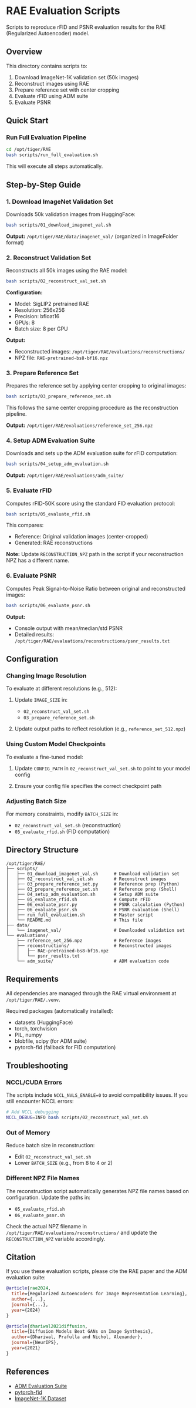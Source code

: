 # RAE Evaluation Scripts

Scripts to reproduce rFID and PSNR evaluation results for the RAE (Regularized Autoencoder) model.

## Overview

This directory contains scripts to:
1. Download ImageNet-1K validation set (50k images)
2. Reconstruct images using RAE
3. Prepare reference set with center cropping
4. Evaluate rFID using ADM suite
5. Evaluate PSNR

## Quick Start

### Run Full Evaluation Pipeline

```bash
cd /opt/tiger/RAE
bash scripts/run_full_evaluation.sh
```

This will execute all steps automatically.

## Step-by-Step Guide

### 1. Download ImageNet Validation Set

Downloads 50k validation images from HuggingFace:

```bash
bash scripts/01_download_imagenet_val.sh
```

**Output:** `/opt/tiger/RAE/data/imagenet_val/` (organized in ImageFolder format)

### 2. Reconstruct Validation Set

Reconstructs all 50k images using the RAE model:

```bash
bash scripts/02_reconstruct_val_set.sh
```

**Configuration:**
- Model: SigLIP2 pretrained RAE
- Resolution: 256x256
- Precision: bfloat16
- GPUs: 8
- Batch size: 8 per GPU

**Output:**
- Reconstructed images: `/opt/tiger/RAE/evaluations/reconstructions/`
- NPZ file: `RAE-pretrained-bs8-bf16.npz`

### 3. Prepare Reference Set

Prepares the reference set by applying center cropping to original images:

```bash
bash scripts/03_prepare_reference_set.sh
```

This follows the same center cropping procedure as the reconstruction pipeline.

**Output:** `/opt/tiger/RAE/evaluations/reference_set_256.npz`

### 4. Setup ADM Evaluation Suite

Downloads and sets up the ADM evaluation suite for rFID computation:

```bash
bash scripts/04_setup_adm_evaluation.sh
```

**Output:** `/opt/tiger/RAE/evaluations/adm_suite/`

### 5. Evaluate rFID

Computes rFID-50K score using the standard FID evaluation protocol:

```bash
bash scripts/05_evaluate_rfid.sh
```

This compares:
- Reference: Original validation images (center-cropped)
- Generated: RAE reconstructions

**Note:** Update `RECONSTRUCTION_NPZ` path in the script if your reconstruction NPZ has a different name.

### 6. Evaluate PSNR

Computes Peak Signal-to-Noise Ratio between original and reconstructed images:

```bash
bash scripts/06_evaluate_psnr.sh
```

**Output:**
- Console output with mean/median/std PSNR
- Detailed results: `/opt/tiger/RAE/evaluations/reconstructions/psnr_results.txt`

## Configuration

### Changing Image Resolution

To evaluate at different resolutions (e.g., 512):

1. Update `IMAGE_SIZE` in:
   - `02_reconstruct_val_set.sh`
   - `03_prepare_reference_set.sh`

2. Update output paths to reflect resolution (e.g., `reference_set_512.npz`)

### Using Custom Model Checkpoints

To evaluate a fine-tuned model:

1. Update `CONFIG_PATH` in `02_reconstruct_val_set.sh` to point to your model config

2. Ensure your config file specifies the correct checkpoint path

### Adjusting Batch Size

For memory constraints, modify `BATCH_SIZE` in:
- `02_reconstruct_val_set.sh` (reconstruction)
- `05_evaluate_rfid.sh` (FID computation)

## Directory Structure

```
/opt/tiger/RAE/
├── scripts/
│   ├── 01_download_imagenet_val.sh      # Download validation set
│   ├── 02_reconstruct_val_set.sh        # Reconstruct images
│   ├── 03_prepare_reference_set.py      # Reference prep (Python)
│   ├── 03_prepare_reference_set.sh      # Reference prep (Shell)
│   ├── 04_setup_adm_evaluation.sh       # Setup ADM suite
│   ├── 05_evaluate_rfid.sh              # Compute rFID
│   ├── 06_evaluate_psnr.py              # PSNR calculation (Python)
│   ├── 06_evaluate_psnr.sh              # PSNR evaluation (Shell)
│   ├── run_full_evaluation.sh           # Master script
│   └── README.md                        # This file
├── data/
│   └── imagenet_val/                    # Downloaded validation set
└── evaluations/
    ├── reference_set_256.npz            # Reference images
    ├── reconstructions/                 # Reconstructed images
    │   ├── RAE-pretrained-bs8-bf16.npz
    │   └── psnr_results.txt
    └── adm_suite/                       # ADM evaluation code
```

## Requirements

All dependencies are managed through the RAE virtual environment at `/opt/tiger/RAE/.venv`.

Required packages (automatically installed):
- datasets (HuggingFace)
- torch, torchvision
- PIL, numpy
- blobfile, scipy (for ADM suite)
- pytorch-fid (fallback for FID computation)

## Troubleshooting

### NCCL/CUDA Errors

The scripts include `NCCL_NVLS_ENABLE=0` to avoid compatibility issues. If you still encounter NCCL errors:

```bash
# Add NCCL debugging
NCCL_DEBUG=INFO bash scripts/02_reconstruct_val_set.sh
```

### Out of Memory

Reduce batch size in reconstruction:
- Edit `02_reconstruct_val_set.sh`
- Lower `BATCH_SIZE` (e.g., from 8 to 4 or 2)

### Different NPZ File Names

The reconstruction script automatically generates NPZ file names based on configuration. Update the paths in:
- `05_evaluate_rfid.sh`
- `06_evaluate_psnr.sh`

Check the actual NPZ filename in `/opt/tiger/RAE/evaluations/reconstructions/` and update the `RECONSTRUCTION_NPZ` variable accordingly.

## Citation

If you use these evaluation scripts, please cite the RAE paper and the ADM evaluation suite:

```bibtex
@article{rae2024,
  title={Regularized Autoencoders for Image Representation Learning},
  author={...},
  journal={...},
  year={2024}
}

@article{dhariwal2021diffusion,
  title={Diffusion Models Beat GANs on Image Synthesis},
  author={Dhariwal, Prafulla and Nichol, Alexander},
  journal={NeurIPS},
  year={2021}
}
```

## References

- [ADM Evaluation Suite](https://github.com/openai/guided-diffusion)
- [pytorch-fid](https://github.com/mseitzer/pytorch-fid)
- [ImageNet-1K Dataset](https://huggingface.co/datasets/ILSVRC/imagenet-1k)
